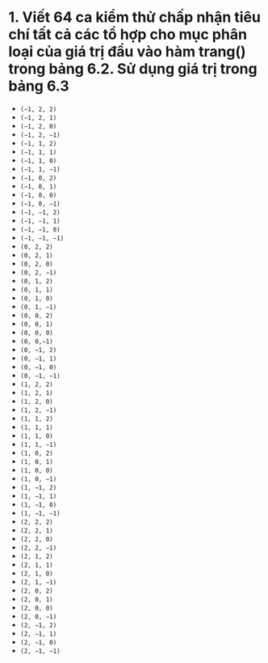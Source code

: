 # 1.  Viết 64 ca kiểm thử chấp nhận tiêu chí  tất cả các tổ hợp cho mục phân loại của giá trị đầu vào hàm trang() trong bảng 6.2. Sử dụng giá trị trong bảng 6.3
- `(−1, 2, 2)`
- `(−1, 2, 1)`
- `(−1, 2, 0)`
- ``(−1, 2, −1)``
- ``(−1, 1, 2)``
- ``(−1, 1, 1)``
- ``(−1, 1, 0)``
- ``(−1, 1, −1)``
- ``(−1, 0, 2)``
- ``(−1, 0, 1)``
- ``(−1, 0, 0)``
- ``(−1, 0, −1)``
- ``(−1, −1, 2)``
- ``(−1, −1, 1)``
- ``(−1, −1, 0)``
- ``(−1, −1, −1)``
- ``(0, 2, 2)``
- ``(0, 2, 1)``
- ``(0, 2, 0)``
- ``(0, 2, −1)``
- ``(0, 1, 2)``
- ``(0, 1, 1)``
- ``(0, 1, 0)``
- ``(0, 1, −1)``
- ``(0, 0, 2)``
- ``(0, 0, 1)``
- ``(0, 0, 0)``
- ``(0, 0,−1)``
- ``(0, −1, 2)``
- ``(0, −1, 1)``
- ``(0, −1, 0)``
- ``(0, −1, −1)``
- ``(1, 2, 2)``
- ``(1, 2, 1)``
- ``(1, 2, 0)``
- ``(1, 2, −1)``
- ``(1, 1, 2)``
- ``(1, 1, 1)``
- ``(1, 1, 0)``
- ``(1, 1, −1)``
- ``(1, 0, 2)``
- ``(1, 0, 1)``
- ``(1, 0, 0)``
- ``(1, 0, −1)``
- ``(1, −1, 2)``
- ``(1, −1, 1)``
- ``(1, −1, 0)``
- ``(1, −1, −1)``
- ``(2, 2, 2)``
- ``(2, 2, 1)``
- ``(2, 2, 0)``
- ``(2, 2, −1)``
- ``(2, 1, 2)``
- ``(2, 1, 1)``
- ``(2, 1, 0)``
- ``(2, 1, −1)``
- ``(2, 0, 2)``
- ``(2, 0, 1)``
- ``(2, 0, 0)``
- ``(2, 0, −1)``
- ``(2, −1, 2)``
- ``(2, −1, 1)``
- ``(2, −1, 0)``
- ``(2, −1, −1)``